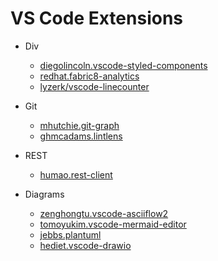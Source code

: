 # VS Code Extensions

* Div
  * [diegolincoln.vscode-styled-components](https://marketplace.visualstudio.com/items?itemName=diegolincoln.vscode-styled-components)
  * [redhat.fabric8-analytics](https://marketplace.visualstudio.com/items?itemName=redhat.fabric8-analytics)
  * [lyzerk/vscode-linecounter](https://marketplace.visualstudio.com/items?itemName=lyzerk.linecounter)

* Git
  * [mhutchie.git-graph](https://marketplace.visualstudio.com/items?itemName=mhutchie.git-graph)
  * [ghmcadams.lintlens](https://marketplace.visualstudio.com/items?itemName=ghmcadams.lintlens)

* REST
  * [humao.rest-client](https://marketplace.visualstudio.com/items?itemName=humao.rest-client)
 
* Diagrams
  * [zenghongtu.vscode-asciiflow2](https://marketplace.visualstudio.com/items?itemName=zenghongtu.vscode-asciiflow2)
  * [tomoyukim.vscode-mermaid-editor](https://marketplace.visualstudio.com/items?itemName=tomoyukim.vscode-mermaid-editor)
  * [jebbs.plantuml](https://marketplace.visualstudio.com/items?itemName=jebbs.plantuml)
  * [hediet.vscode-drawio](https://marketplace.visualstudio.com/items?itemName=hediet.vscode-drawio)

